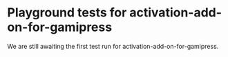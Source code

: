 # Playground tests for activation-add-on-for-gamipress
We are still awaiting the first test run for activation-add-on-for-gamipress.
